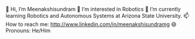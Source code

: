 👋 Hi, I’m Meenakshisundram
👀 I’m interested in Robotics
🌱 I’m currently learning Robotics and Autonomous Systems at Arizona State University.
📫 How to reach me: http://www.linkedin.com/in/meenakshisundramg
😄 Pronouns: He/Him


<!---
Meenakshisundram2003/Meenakshisundram2003 is a ✨ special ✨ repository because its `README.md` (this file) appears on your GitHub profile.
You can click the Preview link to take a look at your changes.
--->
